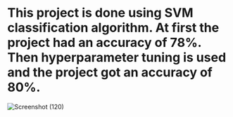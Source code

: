 # This project is done using SVM classification algorithm. At first the project had an accuracy of 78%. Then hyperparameter tuning is used and the project got an accuracy of 80%.
![Screenshot (120)](https://github.com/SpandanBandhu/Credit_Card_Fraud_Detection/assets/96427941/d5797584-e644-41ba-9e3a-3284b27626b1)

